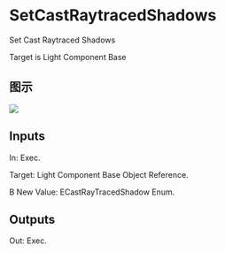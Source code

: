 # SetCastRaytracedShadows

Set Cast Raytraced Shadows

Target is Light Component Base

## 图示

![]($-20221218-20341666.png)

## Inputs

In: Exec.

Target: Light Component Base Object Reference.

B New Value: ECastRayTracedShadow Enum.  

## Outputs

Out: Exec.

